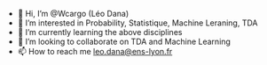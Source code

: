 - 👋 Hi, I’m @Wcargo (Léo Dana)
- 👀 I’m interested in Probability, Statistique, Machine Leraning, TDA
- 🌱 I’m currently learning the above disciplines
- 💞️ I’m looking to collaborate on TDA and Machine Learning
- 📫 How to reach me leo.dana@ens-lyon.fr

<!---
Wcargo/Wcargo is a ✨ special ✨ repository because its `README.md` (this file) appears on your GitHub profile.
You can click the Preview link to take a look at your changes.
--->
